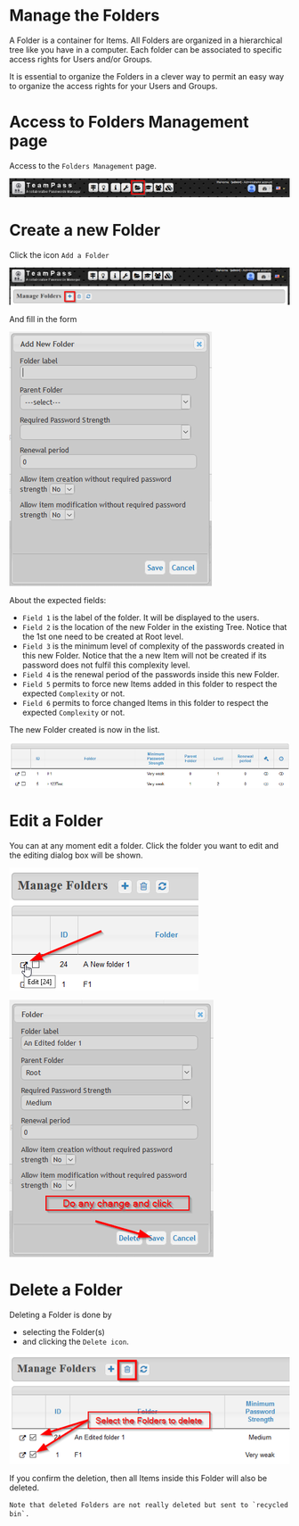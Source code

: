 # Manage the Folders

A Folder is a container for Items. All Folders are organized in a hierarchical tree like you have in a computer. Each folder can be associated to specific access rights for Users and/or Groups.

It is essential to organize the Folders in a clever way to permit an easy way to organize the access rights for your Users and Groups.

# Access to Folders Management page

Access to the `Folders Management` page.

![Screenshot](../img/mng-fld-1.png)

# Create a new Folder

Click the icon `Add a Folder`

![Screenshot](../img/mng-fld-2.png)

And fill in the form

![Screenshot](../img/mng-fld-5.png)

About the expected fields:

* `Field 1` is the label of the folder. It will be displayed to the users.
* `Field 2` is the location of the new Folder in the existing Tree. Notice that the 1st one need to be created at Root level.
* `Field 3` is the minimum level of complexity of the passwords created in this new Folder. Notice that the a new Item will not be created if its password does not fulfil this complexity level.
* `Field 4` is the renewal period of the passwords inside this new Folder.
* `Field 5` permits to force new Items added in this folder to respect the expected `Complexity` or not.
* `Field 6` permits to force changed Items in this folder to respect the expected `Complexity` or not.

The new Folder created is now in the list.

![Screenshot](../img/mng-fld-6.png)

# Edit a Folder

You can at any moment edit a folder. Click the folder you want to edit and the editing dialog box will be shown.

![Screenshot](../img/mng-fld-7.png)

![Screenshot](../img/mng-fld-8.png)

# Delete a Folder

Deleting a Folder is done by
* selecting the Folder(s)
* and clicking the `Delete icon`.

![Screenshot](../img/mng-fld-9.png)

If you confirm the deletion, then all Items inside this Folder will also be deleted.

	Note that deleted Folders are not really deleted but sent to `recycled bin`.
